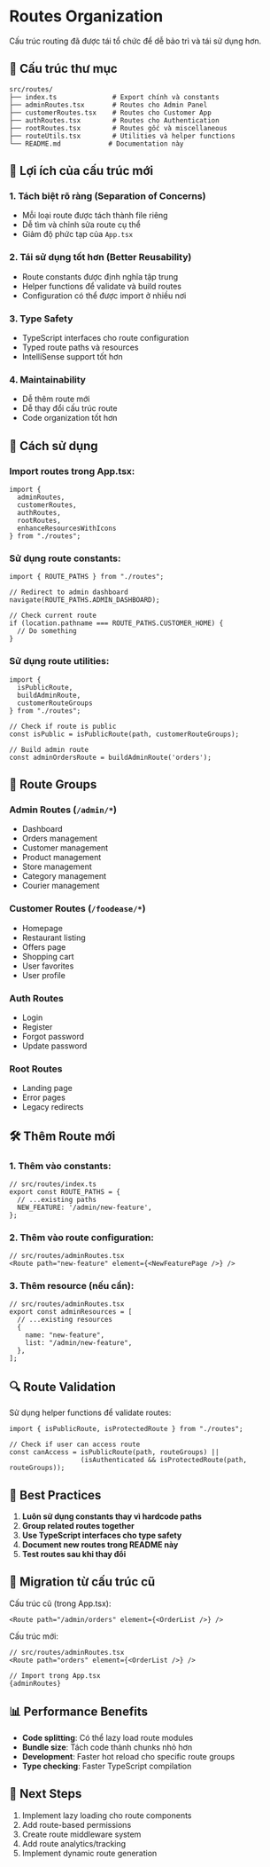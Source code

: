 # Routes Organization

Cấu trúc routing đã được tái tổ chức để dễ bảo trì và tái sử dụng hơn.

## 📁 Cấu trúc thư mục

```
src/routes/
├── index.ts              # Export chính và constants
├── adminRoutes.tsx       # Routes cho Admin Panel
├── customerRoutes.tsx    # Routes cho Customer App
├── authRoutes.tsx        # Routes cho Authentication
├── rootRoutes.tsx        # Routes gốc và miscellaneous
├── routeUtils.tsx        # Utilities và helper functions
└── README.md            # Documentation này
```

## 🎯 Lợi ích của cấu trúc mới

### 1. **Tách biệt rõ ràng (Separation of Concerns)**
- Mỗi loại route được tách thành file riêng
- Dễ tìm và chỉnh sửa route cụ thể
- Giảm độ phức tạp của `App.tsx`

### 2. **Tái sử dụng tốt hơn (Better Reusability)**
- Route constants được định nghĩa tập trung
- Helper functions để validate và build routes
- Configuration có thể được import ở nhiều nơi

### 3. **Type Safety**
- TypeScript interfaces cho route configuration
- Typed route paths và resources
- IntelliSense support tốt hơn

### 4. **Maintainability**
- Dễ thêm route mới
- Dễ thay đổi cấu trúc route
- Code organization tốt hơn

## 📖 Cách sử dụng

### Import routes trong App.tsx:
```tsx
import { 
  adminRoutes, 
  customerRoutes, 
  authRoutes, 
  rootRoutes,
  enhanceResourcesWithIcons 
} from "./routes";
```

### Sử dụng route constants:
```tsx
import { ROUTE_PATHS } from "./routes";

// Redirect to admin dashboard
navigate(ROUTE_PATHS.ADMIN_DASHBOARD);

// Check current route
if (location.pathname === ROUTE_PATHS.CUSTOMER_HOME) {
  // Do something
}
```

### Sử dụng route utilities:
```tsx
import { 
  isPublicRoute, 
  buildAdminRoute, 
  customerRouteGroups 
} from "./routes";

// Check if route is public
const isPublic = isPublicRoute(path, customerRouteGroups);

// Build admin route
const adminOrdersRoute = buildAdminRoute('orders');
```

## 🔧 Route Groups

### Admin Routes (`/admin/*`)
- Dashboard
- Orders management
- Customer management
- Product management
- Store management
- Category management
- Courier management

### Customer Routes (`/foodease/*`)
- Homepage
- Restaurant listing
- Offers page
- Shopping cart
- User favorites
- User profile

### Auth Routes
- Login
- Register
- Forgot password
- Update password

### Root Routes
- Landing page
- Error pages
- Legacy redirects

## 🛠 Thêm Route mới

### 1. Thêm vào constants:
```tsx
// src/routes/index.ts
export const ROUTE_PATHS = {
  // ...existing paths
  NEW_FEATURE: '/admin/new-feature',
};
```

### 2. Thêm vào route configuration:
```tsx
// src/routes/adminRoutes.tsx
<Route path="new-feature" element={<NewFeaturePage />} />
```

### 3. Thêm resource (nếu cần):
```tsx
// src/routes/adminRoutes.tsx
export const adminResources = [
  // ...existing resources
  {
    name: "new-feature",
    list: "/admin/new-feature",
  },
];
```

## 🔍 Route Validation

Sử dụng helper functions để validate routes:

```tsx
import { isPublicRoute, isProtectedRoute } from "./routes";

// Check if user can access route
const canAccess = isPublicRoute(path, routeGroups) || 
                  (isAuthenticated && isProtectedRoute(path, routeGroups));
```

## 📝 Best Practices

1. **Luôn sử dụng constants thay vì hardcode paths**
2. **Group related routes together**
3. **Use TypeScript interfaces cho type safety**
4. **Document new routes trong README này**
5. **Test routes sau khi thay đổi**

## 🔄 Migration từ cấu trúc cũ

Cấu trúc cũ (trong App.tsx):
```tsx
<Route path="/admin/orders" element={<OrderList />} />
```

Cấu trúc mới:
```tsx
// src/routes/adminRoutes.tsx
<Route path="orders" element={<OrderList />} />

// Import trong App.tsx
{adminRoutes}
```

## 📊 Performance Benefits

- **Code splitting**: Có thể lazy load route modules
- **Bundle size**: Tách code thành chunks nhỏ hơn
- **Development**: Faster hot reload cho specific route groups
- **Type checking**: Faster TypeScript compilation

## 🚀 Next Steps

1. Implement lazy loading cho route components
2. Add route-based permissions
3. Create route middleware system
4. Add route analytics/tracking
5. Implement dynamic route generation 